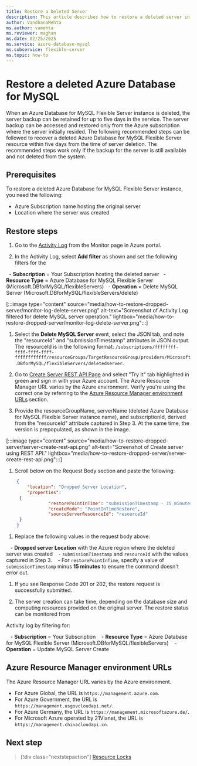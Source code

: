 ```yaml
---
title: Restore a Deleted Server
description: This article describes how to restore a deleted server in Azure Database for MySQL - Flexible Server by using the Azure portal.
author: VandhanaMehta
ms.author: vamehta
ms.reviewer: maghan
ms.date: 02/25/2025
ms.service: azure-database-mysql
ms.subservice: flexible-server
ms.topic: how-to
---
```


# Restore a deleted Azure Database for MySQL

When an Azure Database for MySQL Flexible Server instance is deleted, the server backup can be retained for up to five days in the service. The server backup can be accessed and restored only from the Azure subscription where the server initially resided. The following recommended steps can be followed to recover a deleted Azure Database for MySQL Flexible Server resource within five days from the time of server deletion. The recommended steps work only if the backup for the server is still available and not deleted from the system.

## Prerequisites

To restore a deleted Azure Database for MySQL Flexible Server instance, you need the following:
- Azure Subscription name hosting the original server
- Location where the server was created

## Restore steps

1. Go to the [Activity Log](https://portal.azure.com/#blade/Microsoft_Azure_ActivityLog/ActivityLogBlade) from the Monitor page in Azure portal.

1. In the Activity Log, select **Add filter** as shown and set the following filters for the

  - **Subscription** = Your Subscription hosting the deleted server
  - **Resource Type** = Azure Database for MySQL Flexible Server (Microsoft.DBforMySQL/flexibleServers)
  - **Operation** = Delete MySQL Server (Microsoft.DBforMySQL/flexibleServers/delete)

 [:::image type="content" source="media/how-to-restore-dropped-server/monitor-log-delete-server.png" alt-text="Screenshot of Activity Log filtered for delete MySQL server operation." lightbox="media/how-to-restore-dropped-server/monitor-log-delete-server.png":::]

1. Select the **Delete MySQL Server** event, select the JSON tab, and note the "resourceId" and "submissionTimestamp" attributes in JSON output. The resourceId is in the following format: `/subscriptions/ffffffff-ffff-ffff-ffff-ffffffffffff/resourceGroups/TargetResourceGroup/providers/Microsoft.DBforMySQL/flexibleServers/deletedserver`. 

1. Go to [Create Server REST API Page](/rest/api/mysql/flexibleserver/servers/create) and select "Try It" tab highlighted in green and sign in with your Azure account. The Azure Resource Manager URL varies by the Azure environment. Verify you're using the correct one by referring to the [Azure Resource Manager environment URLs](#azure-resource-manager-environment-urls) section.

1. Provide the resourceGroupName, serverName (deleted Azure Database for MySQL Flexible Server instance name), and subscriptionId, derived from the "resourceId" attribute captured in Step 3. At the same time, the version is prepopulated, as shown in the image.

 [:::image type="content" source="media/how-to-restore-dropped-server/server-create-rest-api.png" alt-text="Screenshot of Create server using REST API." lightbox="media/how-to-restore-dropped-server/server-create-rest-api.png":::]

1. Scroll below on the Request Body section and paste the following:

 ```json
    {
        "location": "Dropped Server Location",
        "properties":
     {
                "restorePointInTime": "submissionTimestamp - 15 minutes",
                "createMode": "PointInTimeRestore",
                "sourceServerResourceId": "resourceId"
     }
    }
 ```

1. Replace the following values in the request body above:

   - **Dropped server Location** with the Azure region where the deleted server was created
   - `submissionTimestamp` and `resourceId` with the values captured in Step 3.
   - For `restorePointInTime`, specify a value of `submissionTimestamp` minus **15 minutes** to ensure the command doesn't error out.

1. If you see Response Code 201 or 202, the restore request is successfully submitted.

1. The server creation can take time, depending on the database size and computing resources provided on the original server. The restore status can be monitored from

Activity log by filtering for:

   - **Subscription** = Your Subscription
   - **Resource Type** = Azure Database for MySQL Flexible Server (Microsoft.DBforMySQL/flexibleServers)
   - **Operation** = Update MySQL Server Create

## Azure Resource Manager environment URLs

The Azure Resource Manager URL varies by the Azure environment.

- For Azure Global, the URL is `https://management.azure.com`.
- For Azure Government, the URL is `https://management.usgovcloudapi.net/`.
- For Azure Germany, the URL is `https://management.microsoftazure.de/`.
- For Microsoft Azure operated by 21Vianet, the URL is `https://management.chinacloudapi.cn`.

## Next step

> [!div class="nextstepaction"]
> [Resource Locks](https://techcommunity.microsoft.com/blog/adformysql/preventing-the-disaster-of-accidental-deletion-for-your-mysql-database-on-azure/825222)
